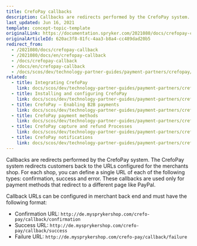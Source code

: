 ```yaml
---
title: CrefoPay callbacks
description: Callbacks are redirects performed by the CrefoPay system.
last_updated: Jun 16, 2021
template: concept-topic-template
originalLink: https://documentation.spryker.com/2021080/docs/crefopay-callback
originalArticleId: 620ac3f8-81fc-4aa3-b8a4-cc489dad20b5
redirect_from:
  - /2021080/docs/crefopay-callback
  - /2021080/docs/en/crefopay-callback
  - /docs/crefopay-callback
  - /docs/en/crefopay-callback
  - /docs/scos/dev/technology-partner-guides/payment-partners/crefopay/crefopay-callbacks.html
related:
  - title: Integrating CrefoPay
    link: docs/scos/dev/technology-partner-guides/payment-partners/crefopay/integrating-crefopay.html
  - title: Installing and configuring CrefoPay
    link: docs/scos/dev/technology-partner-guides/payment-partners/crefopay/installing-and-configuring-crefopay.html
  - title: CrefoPay — Enabling B2B payments
    link: docs/scos/dev/technology-partner-guides/payment-partners/crefopay/crefopay-enabling-b2b-payments.html
  - title: CrefoPay payment methods
    link: docs/scos/dev/technology-partner-guides/payment-partners/crefopay/crefopay-payment-methods.html
  - title: CrefoPay capture and refund Processes
    link: docs/scos/dev/technology-partner-guides/payment-partners/crefopay/crefopay-capture-and-refund-processes.html
  - title: CrefoPay notifications
    link: docs/scos/dev/technology-partner-guides/payment-partners/crefopay/crefopay-notifications.html
---
```


Callbacks are redirects performed by the CrefoPay system. The CrefoPay system redirects customers back to the URLs configured for the merchants shop. For each shop, you can define a single URL of each of the following types: confirmation, success and error.
These callbacks are used only for payment methods that redirect to a different page like PayPal.

Callback URLs can be configured in merchant back end and must have the following format:

* Confirmation URL: `http://de.mysprykershop.com/crefo-pay/callback/confirmation `
* Success URL: `http://de.mysprykershop.com/crefo-pay/callback/success`
* Failure URL: `http://de.mysprykershop.com/crefo-pay/callback/failure`
